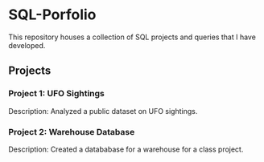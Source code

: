 # SQL-Porfolio
This repository houses a collection of SQL projects and queries that I have developed.

## Projects

### Project 1: UFO Sightings
 Description: Analyzed a public dataset on UFO sightings.

 ### Project 2: Warehouse Database
 Description: Created a datababase for a warehouse for a class project.
